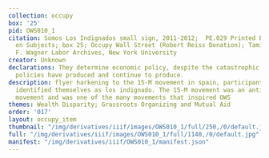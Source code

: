 ```yaml
---
collection: occupy
box: '25'
pid: OWS010_1
citation: Somos Los Indignados small sign, 2011-2012;  PE.029 Printed Ephemera Collection
  on Subjects; box 25; Occupy Wall Street (Robert Reiss Donation); Tamiment Library/Robert
  F. Wagner Labor Archives, New York University
creator: Unknown
declarations: They determine economic policy, despite the catastrophic failures their
  policies have produced and continue to produce.
description: flyer harkening to the 15-M movement in spain, participants of which
  identified themselves as los indignado. The 15-M movement was an anti-austerity
  movement and was one of the many movements that inspired OWS
themes: Wealth Disparity; Grassroots Organizing and Mutual Aid
order: '017'
layout: occupy_item
thumbnail: "/img/derivatives/iiif/images/OWS010_1/full/250,/0/default.jpg"
full: "/img/derivatives/iiif/images/OWS010_1/full/1140,/0/default.jpg"
manifest: "/img/derivatives/iiif/OWS010_1/manifest.json"
---
```

